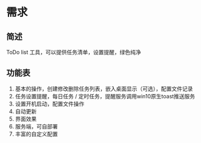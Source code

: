 # 需求

## 简述

ToDo list 工具，可以提供任务清单，设置提醒，绿色纯净

## 功能表

1. 基本的操作，创建修改删除任务列表，嵌入桌面显示（可选），配置文件记录
2. 任务设置提醒，每日任务 / 定时任务，提醒服务调用win10原生toast推送服务
3. 设置开机启动，配置文件操作
4. 自动更新
5. 界面效果
6. 服务端，可自部署
7. 丰富的自定义配置